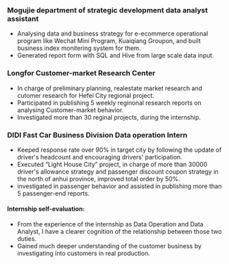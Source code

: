### Mogujie     department of strategic development      data analyst assistant

* Analysing data and business strategy for e-ecommerce operational program like Wechat Mini Program, Kuaiqiang Groupon, and built business index monitering system for them.
* Generated report form with SQL and Hive from large scale data input. 

### Longfor     Customer-market Research Center

* In charge of preliminary planning, realestate market research and cutomer research for Hefei City regional project.
* Participated in publishing 5 weekly reginonal research reports on analysing Customer-market behavior.
* Investigated more than 30 reginal projects, during the internship.

### DIDI    Fast Car Business Division    Data operation Intern

* Keeped response rate over 90% in target city by following the update of driver's headcount and encouraging drivers' participation.
* Executed “Light House City” project, in charge of more than 30000 driver's allowance strategy and passenger discount coupon strategy in the north of anhui province, improved total order by 50%.
* investigated in passenger behavior and assisted in publishing more than 5 passenger-end reports.

#### Internship self-evaluation:
* From the experience of the internship as Data Operation and Data Analyst, I have a clearer cognition of the relationship between those two duties. 
* Gained much deeper understanding of the customer business by investigating into customers in real production.
